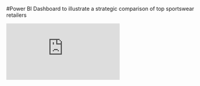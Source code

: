 #Power BI Dashboard to illustrate a strategic comparison of top sportswear retailers

![Alt Text](https://github.com/junaidnaeem-carleton/powerbi-dashboard/blob/main/dashboard.pdf)
